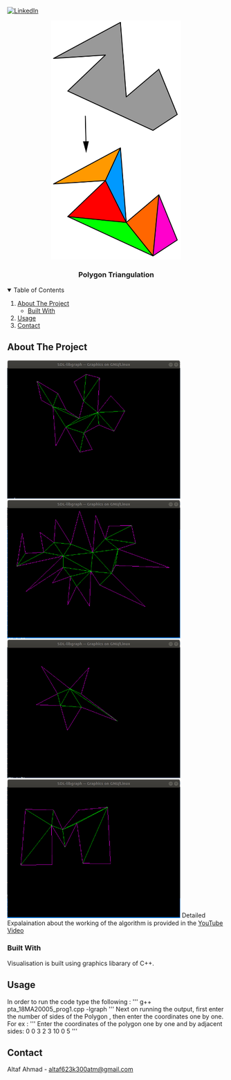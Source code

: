 
[![LinkedIn][linkedin-shield]][linkedin-url]



<!-- PROJECT LOGO -->
<p align="center">
  
  <img src="Pics/poly.png" width="300">
  

  <h3 align="center">Polygon Triangulation</h3>
</p>



<!-- TABLE OF CONTENTS -->
<details open="open">
  <summary>Table of Contents</summary>
  <ol>
    <li>
      <a href="#about-the-project">About The Project</a>
      <ul>
        <li><a href="#built-with">Built With</a></li>
      </ul>
    </li>
    <li><a href="#usage">Usage</a></li>
    <li><a href="#contact">Contact</a></li>
  </ol>
</details>



<!-- ABOUT THE PROJECT -->
## About The Project

<a href = "https://www.youtube.com/watch?v=LRdJosiwYh8"><img src="Pics/Ex1.png" width="400"></a>
<a href = "https://www.youtube.com/watch?v=LRdJosiwYh8"><img src="Pics/Ex2.png" width="400"></a>
<a href = "https://www.youtube.com/watch?v=LRdJosiwYh8"><img src="Pics/Ex3.png" width="400"></a>
<a href = "https://www.youtube.com/watch?v=LRdJosiwYh8"><img src="Pics/Ex4.png" width="400"></a>
Detailed Expalaination about the working of the algorithm is provided in the <a href = "https://www.youtube.com/watch?v=LRdJosiwYh8"> YouTube Video </a> 
### Built With
 
Visualisation is built using graphics libarary of C++.

<!-- USAGE EXAMPLES -->
## Usage

In order to run the code type the following : 
'''
g++ pta_18MA20005_prog1.cpp -lgraph
'''
Next on running the output, first enter the number of sides of the Polygon , 
then enter the coordinates one by one. For ex :
'''
Enter the coordinates of the polygon one by one and by adjacent sides: 0 0
3 2
3 10
0 5
'''
<!-- CONTACT -->
## Contact

Altaf Ahmad - altaf623k300atm@gmail.com










<!-- MARKDOWN LINKS & IMAGES -->
<!-- https://www.markdownguide.org/basic-syntax/#reference-style-links -->
[contributors-shield]: https://img.shields.io/github/contributors/othneildrew/Best-README-Template.svg?style=for-the-badge
[contributors-url]: https://github.com/othneildrew/Best-README-Template/graphs/contributors
[forks-shield]: https://img.shields.io/github/forks/othneildrew/Best-README-Template.svg?style=for-the-badge
[forks-url]: https://github.com/othneildrew/Best-README-Template/network/members
[stars-shield]: https://img.shields.io/github/stars/othneildrew/Best-README-Template.svg?style=for-the-badge
[stars-url]: https://github.com/othneildrew/Best-README-Template/stargazers
[issues-shield]: https://img.shields.io/github/issues/othneildrew/Best-README-Template.svg?style=for-the-badge
[issues-url]: https://github.com/othneildrew/Best-README-Template/issues
[license-shield]: https://img.shields.io/github/license/othneildrew/Best-README-Template.svg?style=for-the-badge
[license-url]: https://github.com/othneildrew/Best-README-Template/blob/master/LICENSE.txt
[linkedin-shield]: https://img.shields.io/badge/-LinkedIn-black.svg?style=for-the-badge&logo=linkedin&colorB=555
[linkedin-url]: https://www.linkedin.com/in/altaf-ahmad-9b579416b/
[product-screenshot]: Pis/Ex1.png
[product-screenshot2]: Pis/Ex2.png
[product-screenshot3]: Pis/Ex3.png
[product-screenshot4]: Pis/Ex4.png
